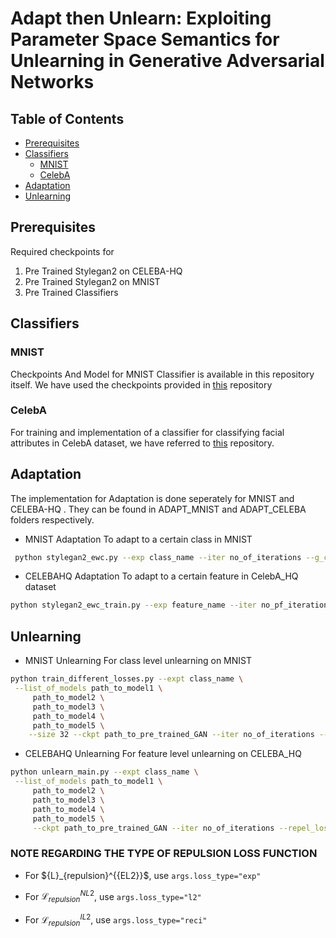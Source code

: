 
# Adapt then Unlearn: Exploiting Parameter Space Semantics for Unlearning in Generative Adversarial Networks




## Table of Contents


- [Prerequisites](#prerequisites)
- [Classifiers](#classifiers)
  - [MNIST](#mnist)
  - [CelebA](#celeba)
- [Adaptation](#adaptation)
  <!-- - [MNIST_Adaptation](#mnist_adaptation)
  - [CELEBAHQ_Adaptation](#celebahq_adaptation) -->
- [Unlearning](#unlearning)
  <!-- - [MNIST_Unlearning](#mnist_unlearning)
  - [CELEBAHQ_Unlearning](#celebahq_unlearning) -->
<!-- - [Contributing](#contributing)
- [License](#license) -->



## Prerequisites
Required checkpoints for 
1. Pre Trained Stylegan2 on CELEBA-HQ
2. Pre Trained Stylegan2 on MNIST
3. Pre Trained Classifiers


## Classifiers

### MNIST
Checkpoints And Model for MNIST Classifier is available in this repository itself. We have used the checkpoints provided in [this](https://github.com/csinva/gan-vae-pretrained-pytorch/tree/master/mnist_classifier) repository

### CelebA

For training and implementation of a classifier for classifying facial attributes in CelebA dataset, we have referred to [this](https://github.com/rgkannan676/Recognition-and-Classification-of-Facial-Attributes/tree/main) repository. 


## Adaptation

The implementation for Adaptation is done seperately for MNIST and CELEBA-HQ . They can be found in ADAPT_MNIST and ADAPT_CELEBA folders respectively.

* MNIST Adaptation
To adapt to a certain class in MNIST
```bash
 python stylegan2_ewc.py --exp class_name --iter no_of_iterations --g_ckpt pre_trained_GAN_checkpoint --size 32 
 ```



* CELEBAHQ Adaptation
To adapt to a certain feature in CelebA_HQ dataset
```bash
python stylegan2_ewc_train.py --exp feature_name --iter no_pf_iterations --gan_ckpt path_to_pretrained_GAN 
```



## Unlearning

* MNIST Unlearning
For class level unlearning on MNIST
```bash
python train_different_losses.py --expt class_name \
 --list_of_models path_to_model1 \
     path_to_model2 \
     path_to_model3 \
     path_to_model4 \
     path_to_model5 \
    --size 32 --ckpt path_to_pre_trained_GAN --iter no_of_iterations --repel --gamma value_of_constant --loss_type type_of_loss_function

```
* CELEBAHQ Unlearning
For feature level unlearning on CELEBA_HQ
```bash
python unlearn_main.py --expt class_name \
 --list_of_models path_to_model1 \
     path_to_model2 \
     path_to_model3 \
     path_to_model4 \
     path_to_model5 \
     --ckpt path_to_pre_trained_GAN --iter no_of_iterations --repel_loss --gamma value_of_constant --loss_type type_of_loss_function


```
<!-- This sentence uses `$` delimiters to show math inline:  $\sqrt{3x-1}+(1+x)^2$ -->

### NOTE REGARDING THE TYPE OF REPULSION LOSS FUNCTION
* For $\{L}_{repulsion}^{{EL2}}$, use ```args.loss_type="exp"```

* For $\mathcal{L}_{repulsion}^{{NL2}}$, use ```args.loss_type="l2"```
* For $\mathcal{L}_{repulsion}^{{IL2}}$, use ```args.loss_type="reci"```





